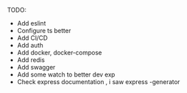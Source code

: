 TODO:
- Add eslint
- Configure ts better
- Add CI/CD
- Add auth
- Add docker, docker-compose
- Add redis
- Add swagger
- Add some watch to better dev exp
- Check express documentation , i saw express -generator